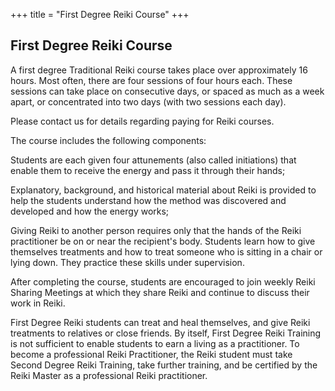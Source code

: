 +++
title = "First Degree Reiki Course"
+++

## First Degree Reiki Course

A first degree Traditional Reiki course takes place over approximately 16 hours.  Most often, there are four sessions of four hours each.  These sessions can take place on consecutive days, or spaced as much as a week apart, or concentrated into two days (with two sessions each day).

Please contact us for details regarding paying for Reiki courses.

 The course includes the following components:

Students are each given four attunements (also called initiations) that enable them to receive the energy and pass it through their hands;

Explanatory, background, and historical material about Reiki is provided to help the students understand how the method was discovered and developed and how the energy works;

Giving Reiki to another person requires only that the hands of the Reiki practitioner be on or near the recipient's body.  Students learn how to give themselves treatments and how to treat someone who is sitting in a chair or lying down.  They practice these skills under supervision.

After completing the course, students are encouraged to join weekly Reiki Sharing Meetings at which they share Reiki and continue to discuss their work in Reiki.    

First Degree Reiki students can treat and heal themselves, and give Reiki treatments to relatives or close friends.  By itself, First Degree Reiki Training is not sufficient to enable students to earn a living as a practitioner.  To become a professional Reiki Practitioner, the Reiki student must take Second Degree Reiki Training, take further training, and be certified by the Reiki Master as a professional Reiki practitioner.

